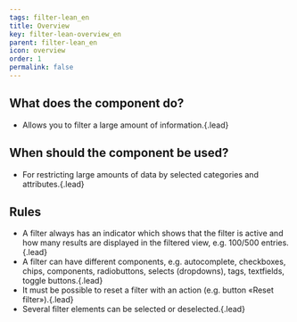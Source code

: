 ```yaml
---
tags: filter-lean_en
title: Overview
key: filter-lean-overview_en
parent: filter-lean_en
icon: overview
order: 1
permalink: false  
---
```


## What does the component do?
* Allows you to filter a large amount of information.{.lead}

## When should the component be used?
* For restricting large amounts of data by selected categories and attributes.{.lead}

## Rules
* A filter always has an indicator which shows that the filter is active and how many results are displayed in the filtered view, e.g. 100/500 entries.{.lead}
* A filter can have different components, e.g. <sbb-link variant="inline" type="button" href="/{{page.lang}}/design-system/lean/components/autocompletion">autocomplete</sbb-link>, <sbb-link variant="inline" type="button" href="/{{page.lang}}/design-system/lean/components/checkbox">checkboxes</sbb-link>, <sbb-link variant="inline" type="button" href="/{{page.lang}}/design-system/lean/components/chip">chips</sbb-link>, <sbb-link variant="inline" type="button" href="/{{page.lang}}/design-system/lean/components/datepicker">components</sbb-link>, <sbb-link variant="inline" type="button" href="/{{page.lang}}/design-system/lean/components/radiobutton">radiobuttons</sbb-link>, <sbb-link variant="inline" type="button" href="/{{page.lang}}/design-system/lean/components/select">selects (dropdowns)</sbb-link>, <sbb-link variant="inline" type="button" href="/{{page.lang}}/design-system/lean/components/tag">tags</sbb-link>, <sbb-link variant="inline" type="button" href="/{{page.lang}}/design-system/lean/components/textfield">textfields</sbb-link>, <sbb-link variant="inline" type="button" href="/{{page.lang}}/design-system/lean/components/toggle">toggle buttons</sbb-link>.{.lead}
* It must be possible to reset a filter with an action (e.g. button «Reset filter»).{.lead}
* Several filter elements can be selected or deselected.{.lead}
